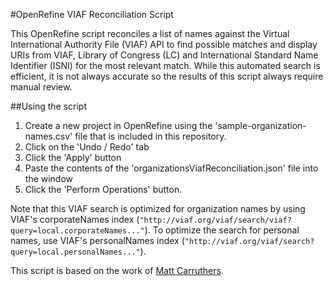 #OpenRefine VIAF Reconciliation Script

This OpenRefine script reconciles a list of names against the Virtual International Authority File (VIAF) API to find possible matches and display URIs from VIAF, Library of Congress (LC) and International Standard Name Identifier (ISNI) for the most relevant match. While this automated search is efficient, it is not always accurate so the results of this script always require manual review.

##Using the script

1. Create a new project in OpenRefine using the 'sample-organization-names.csv' file that is included in this repository. 
2. Click on the 'Undo / Redo' tab
3. Click the 'Apply' button
4. Paste the contents of the 'organizationsViafReconciliation.json' file into the window
5. Click the 'Perform Operations' button.

Note that this VIAF search is optimized for organization names by using VIAF's corporateNames index (`"http://viaf.org/viaf/search/viaf?query=local.corporateNames..."`). To optimize the search for personal names, use VIAF's personalNames index (`"http://viaf.org/viaf/search?query=local.personalNames..."`).


This script is based on the work of [Matt Carruthers](https://github.com/mcarruthers).
